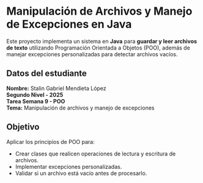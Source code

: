 # Manipulación de Archivos y Manejo de Excepciones en Java

Este proyecto implementa un sistema en **Java** para **guardar y leer archivos de texto** utilizando Programación Orientada a Objetos (POO), además de manejar excepciones personalizadas para detectar archivos vacíos.  

## Datos del estudiante
  **Nombre:** Stalin Gabriel Mendieta López  
  **Segundo Nivel - 2025**  
  **Tarea Semana 9 - POO**  
  **Tema:** Manipulación de archivos y manejo de excepciones  

## Objetivo
Aplicar los principios de POO para:
- Crear clases que realicen operaciones de lectura y escritura de archivos.
- Implementar excepciones personalizadas.
- Validar si un archivo está vacío antes de procesarlo.
